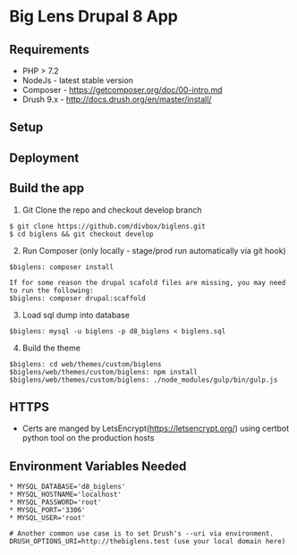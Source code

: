# Big Lens Drupal 8 App
  
## Requirements

* PHP > 7.2
* NodeJs - latest stable version
* Composer - https://getcomposer.org/doc/00-intro.md
* Drush  9.x - http://docs.drush.org/en/master/install/

## Setup


## Deployment

## Build the app

1. Git Clone the repo and checkout develop branch

```
$ git clone https://github.com/divbox/biglens.git
$ cd biglens && git checkout develop
```

2. Run Composer (only locally - stage/prod run automatically via git hook)

```
$biglens: composer install

If for some reason the drupal scafold files are missing, you may need to run the following:
$biglens: composer drupal:scaffold
```

3. Load sql dump into database

```
$biglens: mysql -u biglens -p d8_biglens < biglens.sql
```

4. Build the theme

```
$biglens: cd web/themes/custom/biglens
$biglens/web/themes/custom/biglens: npm install
$biglens/web/themes/custom/biglens: ./node_modules/gulp/bin/gulp.js
```
## HTTPS

* Certs are manged by LetsEncrypt(https://letsencrypt.org/) using certbot python tool on the production hosts

## Environment Variables Needed

```
* MYSQL_DATABASE='d8_biglens'
* MYSQL_HOSTNAME='localhost'
* MYSQL_PASSWORD='root'
* MYSQL_PORT='3306'
* MYSQL_USER='root'
```

```
# Another common use case is to set Drush's --uri via environment.
DRUSH_OPTIONS_URI=http://thebiglens.test (use your local domain here)
```